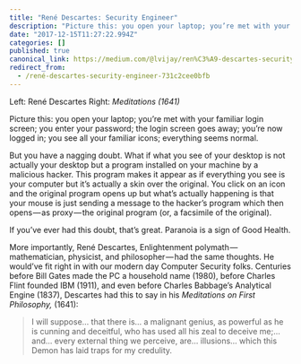 ```yaml
---
title: "René Descartes: Security Engineer"
description: "Picture this: you open your laptop; you’re met with your familiar login screen; you enter your password; the login screen goes away; you’re…"
date: "2017-12-15T11:27:22.994Z"
categories: []
published: true
canonical_link: https://medium.com/@lvijay/ren%C3%A9-descartes-security-engineer-731c2cee0bfb
redirect_from:
  - /rené-descartes-security-engineer-731c2cee0bfb
---
```


Left: René Descartes Right: _Meditations (1641)_

Picture this: you open your laptop; you’re met with your familiar login screen; you enter your password; the login screen goes away; you’re now logged in; you see all your familiar icons; everything seems normal.

But you have a nagging doubt. What if what you see of your desktop is not actually your desktop but a program installed on your machine by a malicious hacker. This program makes it appear as if everything you see is your computer but it’s actually a skin over the original. You click on an icon and the original program opens up but what’s actually happening is that your mouse is just sending a message to the hacker’s program which then opens — as proxy — the original program (or, a facsimile of the original).

If you’ve ever had this doubt, that’s great. Paranoia is a sign of Good Health.

More importantly, René Descartes, Enlightenment polymath — mathematician, physicist, and philosopher — had the same thoughts. He would’ve fit right in with our modern day Computer Security folks. Centuries before Bill Gates made the PC a household name (1980), before Charles Flint founded IBM (1911), and even before Charles Babbage’s Analytical Engine (1837), Descartes had this to say in his _Meditations on First Philosophy,_ (1641):

> I will suppose… that there is… a malignant genius, as powerful as he is cunning and deceitful, who has used all his zeal to deceive me;… and… every external thing we perceive, are… illusions… which this Demon has laid traps for my credulity.
